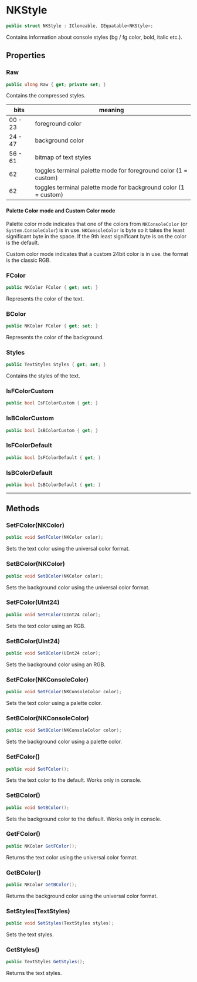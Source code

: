 ﻿# NKStyle

```C#
public struct NKStyle : ICloneable, IEquatable<NKStyle>;
```

Contains information about console styles (bg / fg color, bold, italic etc.).

## Properties

### Raw

```C#
public ulong Raw { get; private set; }
```

Contains the compressed styles.

| bits    | meaning                                                         |
|---------|-----------------------------------------------------------------|
| 00 - 23 | foreground color                                                |
| 24 - 47 | background color                                                |
| 56 - 61 | bitmap of text styles                                           |
| 62      | toggles terminal palette mode for foreground color (1 = custom) |
| 62      | toggles terminal palette mode for background color (1 = custom) |

#### Palette Color mode and Custom Color mode

Palette color mode indicates that one of the colors from `NKConsoleColor` (or `System.ConsoleColor`)
is in use. `NKConsoleColor` is byte so it takes the least significant byte in the space. If the 9th 
least significant byte is on the color is the default.

Custom color mode indicates that a custom 24bit color is in use. the format is the classic RGB.

### FColor

```C#
public NKColor FColor { get; set; }
```

Represents the color of the text.

### BColor

```C#
public NKColor FColor { get; set; }
```

Represents the color of the background.

### Styles 

```C#
public TextStyles Styles { get; set; }
```

Contains the styles of the text.

### IsFColorCustom

```C#
public bool IsFColorCustom { get; }
```

### IsBColorCustom

```C#
public bool IsBColorCustom { get; }
``` 

### IsFColorDefault

```C#
public bool IsFColorDefault { get; }
```

### IsBColorDefault

```C#
public bool IsBColorDefault { get; }
```

---

## Methods

### SetFColor(NKColor)

```C#
public void SetFColor(NKColor color);
```

Sets the text color using the universal color format.

### SetBColor(NKColor)

```C#
public void SetBColor(NKColor color);
```

Sets the background color using the universal color format.

### SetFColor(UInt24)

```C#
public void SetFColor(UInt24 color);
```

Sets the text color using an RGB.

### SetBColor(UInt24)

```C#
public void SetBColor(UInt24 color);
```

Sets the background color using an RGB.

### SetFColor(NKConsoleColor)

```C#
public void SetFColor(NKConsoleColor color);
```

Sets the text color using a palette color.

### SetBColor(NKConsoleColor)

```C#
public void SetBColor(NKConsoleColor color);
```

Sets the background color using a palette color.

### SetFColor()

```C#
public void SetFColor();
```

Sets the text color to the default. Works only in console.

### SetBColor()

```C#
public void SetBColor();
```

Sets the background color to the default. Works only in console.

### GetFColor()

```C#
public NKColor GetFColor();
```

Returns the text color using the universal color format.

### GetBColor()

```C#
public NKColor GetBColor();
```

Returns the background color using the universal color format.

### SetStyles(TextStyles)

```C#
public void SetStyles(TextStyles styles);
```

Sets the text styles.

### GetStyles()

```C#
public TextStyles GetStyles();
```

Returns the text styles.
